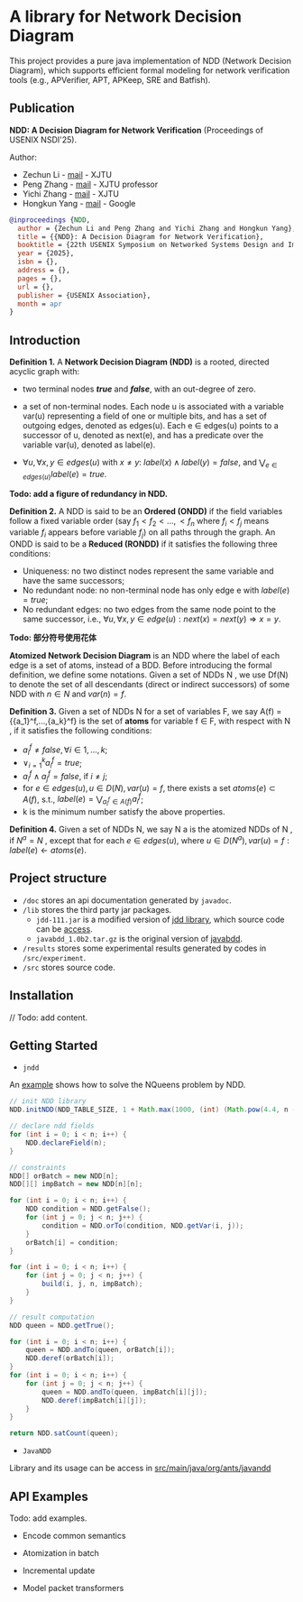 # A library for Network Decision Diagram

This project provides a pure java implementation of NDD (Network Decision Diagram), which supports efficient formal modeling for network verification tools (e.g., APVerifier, APT, APKeep, SRE and Batfish).

## Publication

**NDD: A Decision Diagram for Network Verification** (Proceedings of USENIX NSDI'25).

Author:
* Zechun Li - [mail](mailto:1467874668@qq.com) - XJTU
* Peng Zhang - [mail](mailto:p-zhang@xjtu.edu.cn) - XJTU professor
* Yichi Zhang - [mail](augists@outlook.com) - XJTU
* Hongkun Yang - [mail](hkyang@google.com) - Google

```bibtex
@inproceedings {NDD,
  author = {Zechun Li and Peng Zhang and Yichi Zhang and Hongkun Yang},
  title = {{NDD}: A Decision Diagram for Network Verification},
  booktitle = {22th USENIX Symposium on Networked Systems Design and Implementation (NSDI 25)},
  year = {2025},
  isbn = {},
  address = {},
  pages = {},
  url = {},
  publisher = {USENIX Association},
  month = apr
}
```

## Introduction

**Definition 1.** A **Network Decision Diagram (NDD)** is a rooted, directed acyclic graph with:

- two terminal nodes ***true*** and ***false***, with an out-degree of zero.

- a set of non-terminal nodes. Each node u is associated with a variable var(u) representing a field of one or multiple bits, and has a set of outgoing edges, denoted as edges(u). Each e $\in$ edges(u) points to a successor of u, denoted as next(e), and has a predicate over the variable var(u), denoted as label(e).

- $\forall u, \forall x, y \in edges(u)$ with $x \ne y$: $label(x)\wedge label(y) = false$, and $\bigvee_{e \in edges(u)}label(e) = true$.

**Todo: add a figure of redundancy in NDD.**

**Definition 2.** A NDD is said to be an **Ordered (ONDD)** if the field variables follow a fixed variable order
(say $f_1 < f_2 < ...,< f_n$ where $f_i < f_j$ means variable $f_i$ appears before variable $f_j$) on all paths through the graph. An ONDD is said to be a **Reduced (RONDD)** if it satisfies the following three conditions:
- Uniqueness: no two distinct nodes represent the same variable and have the same successors;
- No redundant node: no non-terminal node has only edge e with $label(e) = true$;
- No redundant edges: no two edges from the same node point to the same successor, i.e., $\forall u,\forall x, y \in edge(u) : next(x) = next(y) \Rightarrow x = y$.

**Todo:   部分符号使用花体**

**Atomized Network Decision Diagram** is an NDD where the label of each edge is a set of atoms, instead of a BDD. Before introducing the formal definition, we define some notations. Given a set of NDDs N , we use Df(N) to denote the set of  all descendants (direct or indirect successors) of some NDD with $n \in N$ and $var(n) = f$.

**Definition 3.** Given a set of NDDs N for a set of variables F, we say A(f) = {{a_1}^f,...,{a_k}^f} is the set of **atoms** for variable f ∈ F, with respect with N , if it satisfies the following conditions:
- $a_i^f \ne false,\forall i ∈ {1,..., k}$;
- $\vee_{i=1}^k a_i^f = true$;
- $a_i^f∧a_j^f = false$, if $i \ne j$;
- for $e \in edges(u), u \in D(N), var(u) = f$, there exists a set $atoms(e) \subset A(f)$, s.t., $label(e) = \bigvee_{a_i^f∈A(f)}a_i^f$;
- k is the minimum number satisfy the above properties.

**Definition 4.** Given a set of NDDs N, we say N a is the atomized NDDs of N , if $N^a = N$ , except that for each $e \in edges(u)$, where $u \in D(N^a), var(u) = f: label(e) \leftarrow atoms(e)$.

## Project structure

- `/doc` stores an api documentation generated by `javadoc`.
- `/lib` stores the third party jar packages.
	- `jdd-111.jar` is a modified version of [jdd library](https://bitbucket.org/vahidi/jdd), which source code can be [access](https://github.com/Augists/jdd).
	- `javabdd_1.0b2.tar.gz` is the original version of [javabdd](https://sourceforge.net/projects/javabdd/).
- `/results` stores some experimental results generated by codes in `/src/experiment`.
- `/src` stores source code.

## Installation

// Todo: add content.

## Getting Started

* `jndd`

An [example](/src/main/java/application/nqueen/NDDSolution.java) shows how to solve the NQueens problem by NDD.

```java
// init NDD library
NDD.initNDD(NDD_TABLE_SIZE, 1 + Math.max(1000, (int) (Math.pow(4.4, n - 6)) * 1000), 10000);

// declare ndd fields
for (int i = 0; i < n; i++) {
	NDD.declareField(n);
}

// constraints
NDD[] orBatch = new NDD[n];
NDD[][] impBatch = new NDD[n][n];

for (int i = 0; i < n; i++) {
	NDD condition = NDD.getFalse();
	for (int j = 0; j < n; j++) {
		condition = NDD.orTo(condition, NDD.getVar(i, j));
	}
	orBatch[i] = condition;
}

for (int i = 0; i < n; i++) {
	for (int j = 0; j < n; j++) {
		build(i, j, n, impBatch);
	}
}

// result computation
NDD queen = NDD.getTrue();

for (int i = 0; i < n; i++) {
	queen = NDD.andTo(queen, orBatch[i]);
	NDD.deref(orBatch[i]);
}
for (int i = 0; i < n; i++) {
	for (int j = 0; j < n; j++) {
		queen = NDD.andTo(queen, impBatch[i][j]);
		NDD.deref(impBatch[i][j]);
	}
}

return NDD.satCount(queen);
```

* `JavaNDD`

Library and its usage can be access in [src/main/java/org/ants/javandd](src/main/java/org/ants/javandd/README.md)
  
## API Examples
 
Todo: add examples.
  
- Encode common semantics
  
- Atomization in batch
  
- Incremental update
  
- Model packet transformers